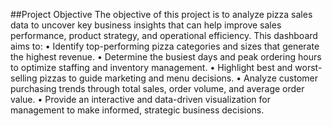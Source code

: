 ##Project Objective
The objective of this project is to analyze pizza sales data to uncover key business insights that can help improve sales performance, product strategy, and operational efficiency.
This dashboard aims to:
•	Identify top-performing pizza categories and sizes that generate the highest revenue.
•	Determine the busiest days and peak ordering hours to optimize staffing and inventory management.
•	Highlight best and worst-selling pizzas to guide marketing and menu decisions.
•	Analyze customer purchasing trends through total sales, order volume, and average order value.
•	Provide an interactive and data-driven visualization for management to make informed, strategic business decisions.
